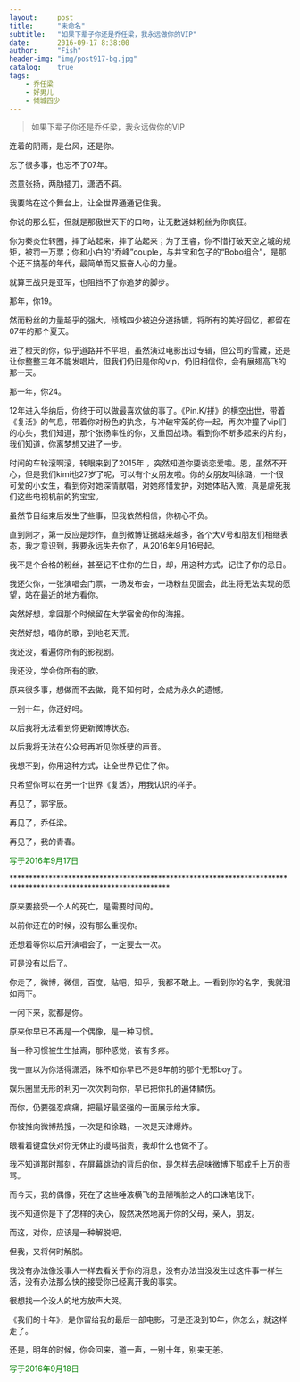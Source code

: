 ```yaml
---
layout:     post
title:      "未命名"
subtitle:   "如果下辈子你还是乔任梁，我永远做你的VIP"
date:       2016-09-17 8:38:00
author:     "Fish"
header-img: "img/post917-bg.jpg"
catalog:    true
tags:
    - 乔任梁
    - 好男儿
    - 倾城四少
---
```


> 如果下辈子你还是乔任梁，我永远做你的VIP

<bgsound src="http://5sing.kugou.com/fc/9929055.html"></bgsound>

连着的阴雨，是台风，还是你。

忘了很多事，也忘不了07年。

恣意张扬，两肋插刀，潇洒不羁。

我要站在这个舞台上，让全世界通通记住我。

你说的那么狂，但就是那傲世天下的口吻，让无数迷妹粉丝为你疯狂。

你为秦炎仕转圈，摔了站起来，摔了站起来；为了王睿，你不惜打破天空之城的规矩，被罚一万票；你和小白的“乔峰”couple，与井宝和包子的“Bobo组合”，是那个还不搞基的年代，最简单而又振奋人心的力量。

就算王战只是亚军，也阻挡不了你追梦的脚步。

那年，你19。

然而粉丝的力量超乎的强大，倾城四少被迫分道扬镳，将所有的美好回忆，都留在07年的那个夏天。

进了橙天的你，似乎道路并不平坦，虽然演过电影出过专辑，但公司的雪藏，还是让你整整三年不能发唱片，但我们仍旧是你的vip，仍旧相信你，会有展翅高飞的那一天。

那一年，你24。

12年进入华纳后，你终于可以做最喜欢做的事了。《Pin.K/拼》的横空出世，带着《复活》的气息，带着你对粉色的执念，与冲破牢笼的你一起，再次冲撞了vip们的心头，我们知道，那个张扬率性的你，又重回战场。看到你不断多起来的片约，我们知道，你离梦想又进了一步。

时间的车轮滚啊滚，转眼来到了2015年 ，突然知道你要谈恋爱啦。恩，虽然不开心，但是我们kimi也27岁了呢，可以有个女朋友啦。你的女朋友叫徐璐，一个很可爱的小女生，看到你对她深情献唱，对她疼惜爱护，对她体贴入微，真是虐死我们这些电视机前的狗宝宝。

虽然节目结束后发生了些事，但我依然相信，你初心不负。

直到刚才，第一反应是炒作，直到微博证据越来越多，各个大V号和朋友们相继表态，我才意识到，我要永远失去你了，从2016年9月16号起。

我不是个合格的粉丝，甚至记不住你的生日，却，用这种方式，记住了你的忌日。

我还欠你，一张演唱会门票，一场发布会，一场粉丝见面会，此生将无法实现的愿望，站在最近的地方看你。

突然好想，拿回那个时候留在大学宿舍的你的海报。

突然好想，唱你的歌，到地老天荒。

我还没，看遍你所有的影视剧。

我还没，学会你所有的歌。

原来很多事，想做而不去做，竟不知何时，会成为永久的遗憾。

一别十年，你还好吗。

以后我将无法看到你更新微博状态。

以后我将无法在公众号再听见你妖孽的声音。

我想不到，你用这种方式，让全世界记住了你。

只希望你可以在另一个世界《复活》，用我认识的样子。

再见了，郭宇辰。

再见了，乔任梁。

再见了，我的青春。

<span style="color:green;">写于2016年9月17日</span>

\*\*\*\*\*\*\*\*\*\*\*\*\*\*\*\*\*\*\*\*\*\*\*\*\*\*\*\*\*\*\*\*\*\*\*\*\*\*\*\*\*\*\*\*\*\*\*\*\*\*\*\*\*\*\*\*\*\*\*\*\*\*\*\*\*\*\*\*\*\*\*\*\*\*\*\*\*\*\*\*\*\*\*\*\*\*\*\*\*\*\*\*\*\*\*\*\*\*\*\*\*\*\*\*\*\*\*\*\*\*\*\*

原来要接受一个人的死亡，是需要时间的。

以前你还在的时候，没有那么重视你。

还想着等你以后开演唱会了，一定要去一次。

可是没有以后了。

你走了，微博，微信，百度，贴吧，知乎，我都不敢上。一看到你的名字，我就泪如雨下。

一闲下来，就都是你。

原来你早已不再是一个偶像，是一种习惯。

当一种习惯被生生抽离，那种感觉，该有多疼。

我一直以为你活得潇洒，殊不知你早已不是9年前的那个无邪boy了。

娱乐圈里无形的利刃一次次刺向你，早已把你扎的遍体鳞伤。

而你，仍要强忍病痛，把最好最坚强的一面展示给大家。

你被推向微博热搜，一次是和徐璐，一次是天津爆炸。

眼看着键盘侠对你无休止的谩骂指责，我却什么也做不了。

我不知道那时那刻，在屏幕跳动的背后的你，是怎样去品味微博下那成千上万的责骂。

而今天，我的偶像，死在了这些唾液横飞的丑陋嘴脸之人的口诛笔伐下。

我不知道你是下了怎样的决心，毅然决然地离开你的父母，亲人，朋友。

而这，对你，应该是一种解脱吧。

但我，又将何时解脱。

我没有办法像没事人一样去看关于你的消息，没有办法当没发生过这件事一样生活，没有办法那么快的接受你已经离开我的事实。

很想找一个没人的地方放声大哭。

《我们的十年》，是你留给我的最后一部电影，可是还没到10年，你怎么，就这样走了。

还是，明年的时候，你会回来，道一声，一别十年，别来无恙。

<span style="color:green;">写于2016年9月18日</span>





